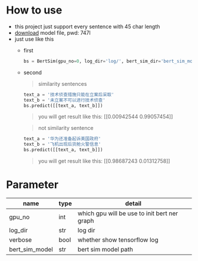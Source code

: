 # How to use
* this project just support every sentence with 45 char length
* [download](https://pan.baidu.com/s/1B3x5BN5Nm1Um6yq1eJU6qA) model file, pwd: 747l
* just use like this 
    * first
        ````python
        bs = BertSim(gpu_no=0, log_dir='log/', bert_sim_dir='bert_sim_model\\', verbose=True)
    * second
        > similarity sentences
        ````python
        text_a = '技术侦查措施只能在立案后采取'
        text_b = '未立案不可以进行技术侦查'
        bs.predict([[text_a, text_b]])
        ````
        > you will get result like this:
        [[0.00942544 0.99057454]]
        
        > not similarity sentence
        ```python
        text_a = '华为还准备起诉美国政府'
        text_b = '飞机出现后货舱火警信息'
        bs.predict([[text_a, text_b]])
        ```
        > you will get result like this:
        [[0.98687243 0.01312758]]
        
# Parameter
| name | type | detail |
|--------------------|------|-------------|
gpu_no | int | which gpu will be use to init bert ner graph
log_dir | str | log dir 
verbose | bool| whether show tensorflow log
bert_sim_model | str| bert sim model path